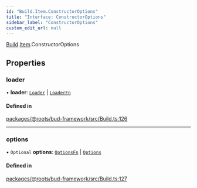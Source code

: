 ```yaml
---
id: "Build.Item.ConstructorOptions"
title: "Interface: ConstructorOptions"
sidebar_label: "ConstructorOptions"
custom_edit_url: null
---
```


[Build](../modules/Build.md).[Item](../modules/Build.Item.md).ConstructorOptions

## Properties

### loader

• **loader**: [`Loader`](Build.Loader-1.md) \| [`LoaderFn`](../modules/Build.Item.md#loaderfn)

#### Defined in

[packages/@roots/bud-framework/src/Build.ts:126](https://github.com/roots/bud/blob/4498d10b4/packages/@roots/bud-framework/src/Build.ts#L126)

___

### options

• `Optional` **options**: [`OptionsFn`](../modules/Build.Item.md#optionsfn) \| [`Options`](../modules/Build.Item.md#options)

#### Defined in

[packages/@roots/bud-framework/src/Build.ts:127](https://github.com/roots/bud/blob/4498d10b4/packages/@roots/bud-framework/src/Build.ts#L127)
